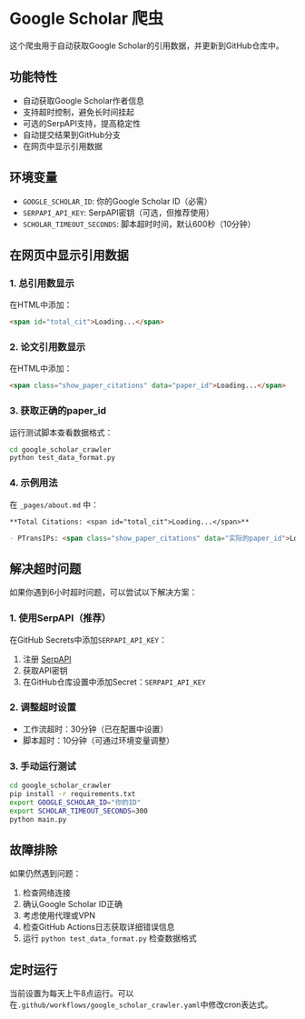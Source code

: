 # Google Scholar 爬虫

这个爬虫用于自动获取Google Scholar的引用数据，并更新到GitHub仓库中。

## 功能特性

- 自动获取Google Scholar作者信息
- 支持超时控制，避免长时间挂起
- 可选的SerpAPI支持，提高稳定性
- 自动提交结果到GitHub分支
- 在网页中显示引用数据

## 环境变量

- `GOOGLE_SCHOLAR_ID`: 你的Google Scholar ID（必需）
- `SERPAPI_API_KEY`: SerpAPI密钥（可选，但推荐使用）
- `SCHOLAR_TIMEOUT_SECONDS`: 脚本超时时间，默认600秒（10分钟）

## 在网页中显示引用数据

### 1. 总引用数显示
在HTML中添加：
```html
<span id="total_cit">Loading...</span>
```

### 2. 论文引用数显示
在HTML中添加：
```html
<span class="show_paper_citations" data="paper_id">Loading...</span>
```

### 3. 获取正确的paper_id
运行测试脚本查看数据格式：
```bash
cd google_scholar_crawler
python test_data_format.py
```

### 4. 示例用法
在 `_pages/about.md` 中：
```markdown
**Total Citations: <span id="total_cit">Loading...</span>**

- PTransIPs: <span class="show_paper_citations" data="实际的paper_id">Loading...</span>
```

## 解决超时问题

如果你遇到6小时超时问题，可以尝试以下解决方案：

### 1. 使用SerpAPI（推荐）
在GitHub Secrets中添加`SERPAPI_API_KEY`：
1. 注册 [SerpAPI](https://serpapi.com/)
2. 获取API密钥
3. 在GitHub仓库设置中添加Secret：`SERPAPI_API_KEY`

### 2. 调整超时设置
- 工作流超时：30分钟（已在配置中设置）
- 脚本超时：10分钟（可通过环境变量调整）

### 3. 手动运行测试
```bash
cd google_scholar_crawler
pip install -r requirements.txt
export GOOGLE_SCHOLAR_ID="你的ID"
export SCHOLAR_TIMEOUT_SECONDS=300
python main.py
```

## 故障排除

如果仍然遇到问题：
1. 检查网络连接
2. 确认Google Scholar ID正确
3. 考虑使用代理或VPN
4. 检查GitHub Actions日志获取详细错误信息
5. 运行 `python test_data_format.py` 检查数据格式

## 定时运行

当前设置为每天上午8点运行。可以在`.github/workflows/google_scholar_crawler.yaml`中修改cron表达式。
